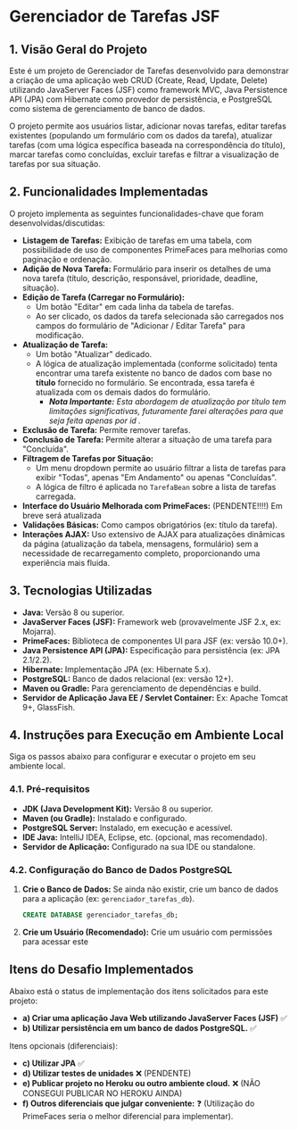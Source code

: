 # Gerenciador de Tarefas JSF

## 1. Visão Geral do Projeto

Este é um projeto de Gerenciador de Tarefas desenvolvido para demonstrar a criação de uma aplicação web CRUD (Create, Read, Update, Delete) utilizando JavaServer Faces (JSF) como framework MVC, Java Persistence API (JPA) com Hibernate como provedor de persistência, e PostgreSQL como sistema de gerenciamento de banco de dados.

O projeto permite aos usuários listar, adicionar novas tarefas, editar tarefas existentes (populando um formulário com os dados da tarefa), atualizar tarefas (com uma lógica específica baseada na correspondência do título), marcar tarefas como concluídas, excluir tarefas e filtrar a visualização de tarefas por sua situação.

## 2. Funcionalidades Implementadas

O projeto implementa as seguintes funcionalidades-chave que foram desenvolvidas/discutidas:

* **Listagem de Tarefas:** Exibição de tarefas em uma tabela, com possibilidade de uso de componentes PrimeFaces para melhorias como paginação e ordenação.
* **Adição de Nova Tarefa:** Formulário para inserir os detalhes de uma nova tarefa (título, descrição, responsável, prioridade, deadline, situação).
* **Edição de Tarefa (Carregar no Formulário):**
    * Um botão "Editar" em cada linha da tabela de tarefas.
    * Ao ser clicado, os dados da tarefa selecionada são carregados nos campos do formulário de "Adicionar / Editar Tarefa" para modificação.
* **Atualização de Tarefa:**
    * Um botão "Atualizar" dedicado.
    * A lógica de atualização implementada (conforme solicitado) tenta encontrar uma tarefa existente no banco de dados com base no **título** fornecido no formulário. Se encontrada, essa tarefa é atualizada com os demais dados do formulário.
        * _**Nota Importante:** Esta abordagem de atualização por título tem limitações significativas, futuramente farei alterações para que seja feita apenas por id ._
* **Exclusão de Tarefa:** Permite remover tarefas.
* **Conclusão de Tarefa:** Permite alterar a situação de uma tarefa para "Concluída".
* **Filtragem de Tarefas por Situação:**
    * Um menu dropdown permite ao usuário filtrar a lista de tarefas para exibir "Todas", apenas "Em Andamento" ou apenas "Concluídas".
    * A lógica de filtro é aplicada no `TarefaBean` sobre a lista de tarefas carregada.
* **Interface do Usuário Melhorada com PrimeFaces:**      (PENDENTE!!!!)
    Em breve será atualizada
* **Validações Básicas:** Como campos obrigatórios (ex: título da tarefa).
* **Interações AJAX:** Uso extensivo de AJAX para atualizações dinâmicas da página (atualização da tabela, mensagens, formulário) sem a necessidade de recarregamento completo, proporcionando uma experiência mais fluida.

## 3. Tecnologias Utilizadas

* **Java:** Versão 8 ou superior.
* **JavaServer Faces (JSF):** Framework web (provavelmente JSF 2.x, ex: Mojarra).
* **PrimeFaces:** Biblioteca de componentes UI para JSF (ex: versão 10.0+).
* **Java Persistence API (JPA):** Especificação para persistência (ex: JPA 2.1/2.2).
* **Hibernate:** Implementação JPA (ex: Hibernate 5.x).
* **PostgreSQL:** Banco de dados relacional (ex: versão 12+).
* **Maven ou Gradle:** Para gerenciamento de dependências e build.
* **Servidor de Aplicação Java EE / Servlet Container:** Ex: Apache Tomcat 9+, GlassFish.

## 4. Instruções para Execução em Ambiente Local

Siga os passos abaixo para configurar e executar o projeto em seu ambiente local.

### 4.1. Pré-requisitos

* **JDK (Java Development Kit):** Versão 8 ou superior.
* **Maven (ou Gradle):** Instalado e configurado.
* **PostgreSQL Server:** Instalado, em execução e acessível.
* **IDE Java:** IntelliJ IDEA, Eclipse, etc. (opcional, mas recomendado).
* **Servidor de Aplicação:** Configurado na sua IDE ou standalone.

### 4.2. Configuração do Banco de Dados PostgreSQL

1.  **Crie o Banco de Dados:**
    Se ainda não existir, crie um banco de dados para a aplicação (ex: `gerenciador_tarefas_db`).
    ```sql
    CREATE DATABASE gerenciador_tarefas_db;
    ```
2.  **Crie um Usuário (Recomendado):**
    Crie um usuário com permissões para acessar este


## Itens do Desafio Implementados

Abaixo está o status de implementação dos itens solicitados para este projeto:

* **a) Criar uma aplicação Java Web utilizando JavaServer Faces (JSF)** ✅
* **b) Utilizar persistência em um banco de dados PostgreSQL.** ✅

Itens opcionais (diferenciais):

* **c) Utilizar JPA** ✅
* **d) Utilizar testes de unidades** ❌ (PENDENTE)
* **e) Publicar projeto no Heroku ou outro ambiente cloud.** ❌ (NÃO CONSEGUI PUBLICAR NO HEROKU AINDA)
* **f) Outros diferenciais que julgar conveniente:** ❓ (Utilização do PrimeFaces seria o melhor diferencial para implementar).
